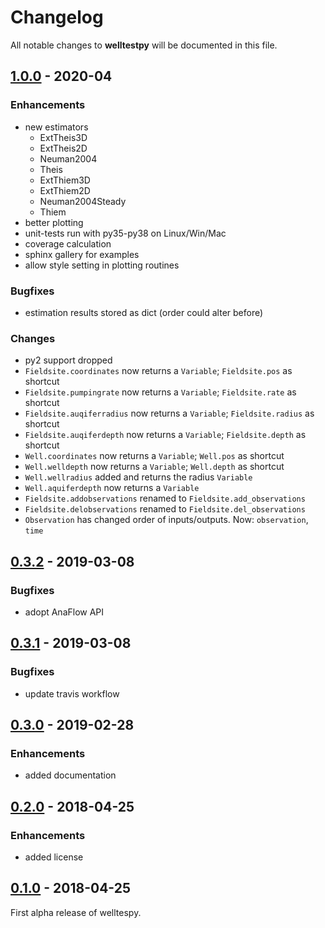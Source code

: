 # Changelog

All notable changes to **welltestpy** will be documented in this file.


## [1.0.0] - 2020-04

### Enhancements
- new estimators
  - ExtTheis3D
  - ExtTheis2D
  - Neuman2004
  - Theis
  - ExtThiem3D
  - ExtThiem2D
  - Neuman2004Steady
  - Thiem
- better plotting
- unit-tests run with py35-py38 on Linux/Win/Mac
- coverage calculation
- sphinx gallery for examples
- allow style setting in plotting routines

### Bugfixes
- estimation results stored as dict (order could alter before)

### Changes
- py2 support dropped
- `Fieldsite.coordinates` now returns a `Variable`; `Fieldsite.pos` as shortcut
- `Fieldsite.pumpingrate` now returns a `Variable`; `Fieldsite.rate` as shortcut
- `Fieldsite.auqiferradius` now returns a `Variable`; `Fieldsite.radius` as shortcut
- `Fieldsite.auqiferdepth` now returns a `Variable`; `Fieldsite.depth` as shortcut
- `Well.coordinates` now returns a `Variable`; `Well.pos` as shortcut
- `Well.welldepth` now returns a `Variable`; `Well.depth` as shortcut
- `Well.wellradius` added and returns the radius `Variable`
- `Well.aquiferdepth` now returns a `Variable`
- `Fieldsite.addobservations` renamed to `Fieldsite.add_observations`
- `Fieldsite.delobservations` renamed to `Fieldsite.del_observations`
- `Observation` has changed order of inputs/outputs. Now: `observation`, `time`


## [0.3.2] - 2019-03-08

### Bugfixes
- adopt AnaFlow API


## [0.3.1] - 2019-03-08

### Bugfixes
- update travis workflow


## [0.3.0] - 2019-02-28

### Enhancements
- added documentation


## [0.2.0] - 2018-04-25

### Enhancements
- added license


## [0.1.0] - 2018-04-25

First alpha release of welltespy.

[1.0.0]: https://github.com/GeoStat-Framework/welltestpy/compare/v0.3.2...v1.0.0
[0.3.2]: https://github.com/GeoStat-Framework/welltestpy/compare/v0.3.1...v0.3.2
[0.3.1]: https://github.com/GeoStat-Framework/welltestpy/compare/v0.3.0...v0.3.1
[0.3.0]: https://github.com/GeoStat-Framework/welltestpy/compare/v0.2...v0.3.0
[0.2.0]: https://github.com/GeoStat-Framework/welltestpy/compare/v0.1...v0.2
[0.1.0]: https://github.com/GeoStat-Framework/welltestpy/releases/tag/v0.1
